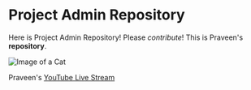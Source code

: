 # Project Admin Repository

Here is Project Admin Repository! Please *contribute*! This is Praveen's **repository**.

![Image of a Cat](https://i.imgur.com/Ab2iTB0.jpg)

Praveen's [YouTube Live Stream](https://youtu.be/GaosMNyPKZc)
